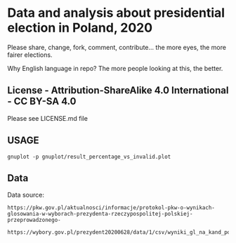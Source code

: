 # Data and analysis about presidential election in Poland, 2020
Please share, change, fork, comment, contribute... the more eyes, the more fairer elections.


Why English language in repo? The more people looking at this, the better.


## License - Attribution-ShareAlike 4.0 International - CC BY-SA 4.0
Please see LICENSE.md file

## USAGE

```
gnuplot -p gnuplot/result_percentage_vs_invalid.plot
```


## Data

Data source:
```
https://pkw.gov.pl/aktualnosci/informacje/protokol-pkw-o-wynikach-glosowania-w-wyborach-prezydenta-rzeczypospolitej-polskiej-przeprowadzonego-

https://wybory.gov.pl/prezydent20200628/data/1/csv/wyniki_gl_na_kand_po_obwodach_xlsx.zip
```
